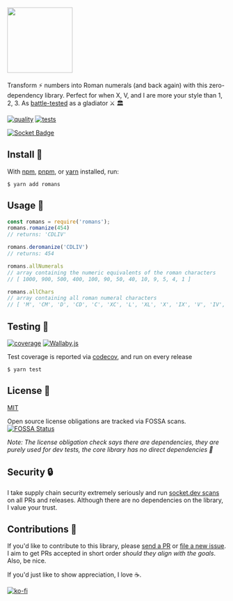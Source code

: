 <h1><a href="https://github.com/qbunt/romans" target="_blank"><img width="150" src="logo.png"></a></h1>

Transform ⚡ numbers into Roman numerals (and back again) with this zero-dependency library. Perfect for when X, V, and I are more your style than 1, 2, 3. As [battle-tested](https://app.codecov.io/gh/qbunt/romans) as a gladiator ⚔️ 🏛️ 

[![quality](https://api.codacy.com/project/badge/Grade/3642e8e1b1b940ce8faa04bb7083f0fb)](https://app.codacy.com/app/qbunt/romans?utm_source=github.com&utm_medium=referral&utm_content=qbunt/romans&utm_campaign=Badge_Grade_Dashboard)
[![tests](https://github.com/qbunt/romans/actions/workflows/nodejs.yml/badge.svg)](https://github.com/qbunt/romans/actions/workflows/nodejs.yml)

[![Socket Badge](https://socket.dev/api/badge/npm/package/romans/2.0.18)](https://socket.dev/npm/package/romans/overview/2.0.18)

## Install 🔨
With [npm](https://docs.npmjs.com/downloading-and-installing-node-js-and-npm), [pnpm](https://pnpm.io/), or [yarn](https://yarnpkg.com/) installed, run:

```shell
$ yarn add romans
```    

## Usage 🧮 

```js
const romans = require('romans');
romans.romanize(454)
// returns: 'CDLIV'

romans.deromanize('CDLIV')
// returns: 454

romans.allNumerals
// array containing the numeric equivalents of the roman characters
// [ 1000, 900, 500, 400, 100, 90, 50, 40, 10, 9, 5, 4, 1 ]

romans.allChars
// array containing all roman numeral characters
// [ 'M', 'CM', 'D', 'CD', 'C', 'XC', 'L', 'XL', 'X', 'IX', 'V', 'IV', 'I' ]

```
## Testing 🧪
[![coverage](https://codecov.io/gh/qbunt/romans/branch/master/graph/badge.svg?token=kD6QSvKfTe)](https://codecov.io/gh/qbunt/romans)
[![Wallaby.js](https://img.shields.io/badge/wallaby.js-powered-blue.svg?style=flat&logo=github)](https://wallabyjs.com/oss/)

Test coverage is reported via [codecov](https://codecov.io/gh/qbunt/romans), and run on every release

```shell
$ yarn test
```

## License 📜
[MIT](./LICENSE)

Open source license obligations are tracked via FOSSA scans.
[![FOSSA Status](https://app.fossa.com/api/projects/git%2Bgithub.com%2Fqbunt%2Fromans.svg?type=large)](https://app.fossa.com/projects/git%2Bgithub.com%2Fqbunt%2Fromans?ref=badge_large)

_Note: The license obligation check says there are dependencies, they are purely used for dev tests, the core library has no direct dependencies 💪_

## Security 🔒
I take supply chain security extremely seriously and run [socket.dev scans](https://socket.dev/npm/package/romans/overview/) on all PRs and releases. Although there are no dependencies on the library, I value your trust.

## Contributions 🤝
If you'd like to contribute to this library, please [send a PR](https://github.com/qbunt/romans/pulls) or [file a new issue](https://github.com/qbunt/romans/issues). I aim to get PRs accepted in short order *should they align with the goals*. Also, be nice. 

If you'd just like to show appreciation, I love ☕.

[![ko-fi](https://ko-fi.com/img/githubbutton_sm.svg)](https://ko-fi.com/D1D0BTCUA)
